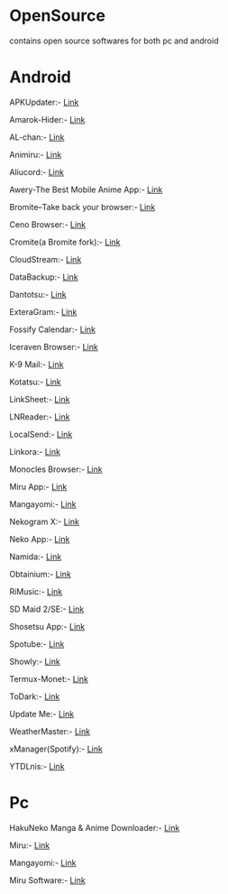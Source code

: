 # OpenSource
contains open source softwares for both pc and android

# Android

APKUpdater:- [Link](https://github.com/rumboalla/apkupdater)

Amarok-Hider:- [Link](https://github.com/deltazefiro/Amarok-Hider)

AL-chan:- [Link](https://github.com/zend10/AL-chan) 

Animiru:- [Link](https://github.com/quickdesh/Animiru)

Aliucord:- [Link](https://github.com/Aliucord/Aliucord)

Awery-The Best Mobile Anime App:- [Link](https://github.com/MrBoomDeveloper/Awery)

Bromite–Take back your browser:- [Link](https://github.com/bromite/bromite)

Ceno Browser:- [Link](https://censorship.no/en/index.html)

Cromite(a Bromite fork):- [Link](https://github.com/uazo/cromite)

CloudStream:- [Link](https://cloudstream.ws)

DataBackup:- [Link](https://github.com/XayahSuSuSu/Android-DataBackup)

Dantotsu:- [Link](https://github.com/rebelonion/Dantotsu)

ExteraGram:- [Link](https://github.com/exteraSquad/exteraGram)

Fossify Calendar:- [Link](https://github.com/FossifyOrg/Calendar)

Iceraven Browser:- [Link](https://github.com/fork-maintainers/iceraven-browser)

K-9 Mail:- [Link](https://github.com/thunderbird/thunderbird-android)

Kotatsu:- [Link](https://github.com/KotatsuApp/Kotatsu)

LinkSheet:- [Link](https://github.com/LinkSheet/LinkSheet)

LNReader:- [Link](https://github.com/LNReader/lnreader)

LocalSend:- [Link](https://localsend.org)

Linkora:- [Link](https://github.com/sakethpathike/Linkora)

Monocles Browser:- [Link](https://f-droid.org/en/packages/de.monocles.browser)

Miru App:- [Link](https://github.com/miru-project/miru-app)

Mangayomi:- [Link](https://github.com/kodjodevf/mangayomi)

Nekogram X:- [Link](https://nekogram.app)

Neko App:- [Link](https://github.com/nekomangaorg/Neko)

Namida:- [Link](https://namidaapk.com)

Obtainium:- [Link](https://github.com/ImranR98/Obtainium)

RiMusic:- [Link](https://github.com/fast4x/RiMusic)

SD Maid 2/SE:- [Link](https://github.com/d4rken-org/sdmaid-se)

Shosetsu App:- [Link](https://gitlab.com/shosetsuorg/shosetsu)

Spotube:- [Link](https://spotube.krtirtho.dev)

Showly:- [Link](http://showlyapp.com)

Termux-Monet:- [Link](https://github.com/Termux-Monet/termux-monet)

ToDark:- [Link](https://github.com/darkmoonight/ToDark)

Update Me:- [Link](https://github.com/anfreire/updateMe-Mobile)

WeatherMaster:- [Link](https://github.com/PranshulGG/WeatherMaster?tab=readme-ov-file)

xManager(Spotify):- [Link](https://github.com/Team-xManager/xManager)

YTDLnis:- [Link](https://github.com/deniscerri/ytdlnis)

# Pc

HakuNeko Manga & Anime Downloader:- [Link](https://hakuneko.download/)

Miru:- [Link](https://github.com/ThaUnknown/miru)

Mangayomi:- [Link](https://github.com/kodjodevf/mangayomi)

Miru Software:- [Link](https://github.com/miru-project/miru-app)
